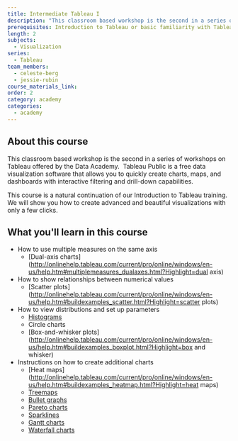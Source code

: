 ```yaml
---
title: Intermediate Tableau I
description: "This classroom based workshop is the second in a series of workshops on Tableau offered by the Data Academy. \_Tableau Public is a free data visualization software that allows you to quickly create charts, maps, and dashboards with interactive filtering and drill-down capabilities."
prerequisites: Introduction to Tableau or basic familiarity with Tableau
length: 2
subjects:
  - Visualization
series:
  - Tableau
team_members:
  - celeste-berg
  - jessie-rubin
course_materials_link:
order: 2
category: academy
categories:
  - academy
---
```



## About this course

This classroom based workshop is the second in a series of workshops on Tableau offered by the Data Academy. &nbsp;Tableau Public is a free data visualization software that allows you to quickly create charts, maps, and dashboards with interactive filtering and drill-down capabilities.

This course is a natural continuation of our Introduction to Tableau training. We will show you how to create advanced and beautiful visualizations with only a few clicks.

## What you'll learn in this course

* How to use multiple measures on the same axis
  * [Dual-axis charts](http://onlinehelp.tableau.com/current/pro/online/windows/en-us/help.htm#multiplemeasures_dualaxes.html?Highlight=dual axis)
* How to show relationships between numerical values
  * [Scatter plots](http://onlinehelp.tableau.com/current/pro/online/windows/en-us/help.htm#buildexamples_scatter.html?Highlight=scatter plots)
* How to view distributions and set up parameters
  * [Histograms](http://onlinehelp.tableau.com/current/pro/online/windows/en-us/help.htm#buildexamples_histogram.html?Highlight=histograms)
  * Circle charts
  * [Box-and-whisker plots](http://onlinehelp.tableau.com/current/pro/online/windows/en-us/help.htm#buildexamples_boxplot.html?Highlight=box and whisker)
* Instructions on how to create additional charts
  * [Heat maps](http://onlinehelp.tableau.com/current/pro/online/windows/en-us/help.htm#buildexamples_heatmap.html?Highlight=heat maps)
  * [Treemaps](http://onlinehelp.tableau.com/current/pro/online/windows/en-us/help.htm#buildexamples_treemap.html%3FTocPath%3DBuilding%2520Data%2520Views%7CBuild-It-Yourself%2520Exercises%7C_____9)
  * [Bullet graphs](http://onlinehelp.tableau.com/current/pro/online/windows/en-us/help.htm#reflines_adddistributions_bullet.html)
  * [Pareto charts](http://www.tableau.com/learn/tutorials/on-demand/pareto-charts)
  * [Sparklines](http://kb.tableau.com/articles/knowledgebase/sparklines-bullets)
  * [Gantt charts](http://onlinehelp.tableau.com/current/pro/online/windows/en-us/help.htm#buildexamples_gantt.html%3FTocPath%3DBuilding%2520Data%2520Views%7CBuild-It-Yourself%2520Exercises%7C_____7)
  * [Waterfall charts](http://www.tableau.com/learn/tutorials/on-demand/waterfall-charts-chart-type)
